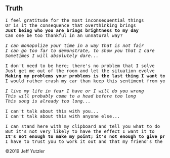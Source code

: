 ## Truth

<pre>
I feel gratitude for the most inconsequential things
Or is it the consequence that overthinking brings
<b>Just being who you are brings brightness to my day</b>
Can one be too thankful in an unnatural way?

<i>I can monopolize your time in a way that is not fair
I can go too far to demonstrate, to show you that I care
Sometimes I will absolutely dare...</i>

I don't need to be here; there's no problem that I solve
Just get me out of the room and let the situation evolve
<b>Making my problems your problems is the last thing I want to do</b>
I would rather crash my car than keep this sentiment from you

<i>I live my life in fear I have or I will do you wrong
This will probably come to a head before too long
This song is already too long...</i>

I can't talk about this with you...
I can't talk about this with anyone else...

I can stand here with my clipboard and tell you what to do
But it's not very likely to have the effect I want it to
<b>It's not enough to make my point; it's not enough to give proof</b>
I have to trust you to work it out and that my friend's the truth
</pre>    

©2019 Jeff Yutzler
